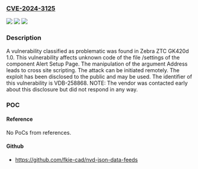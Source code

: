 ### [CVE-2024-3125](https://cve.mitre.org/cgi-bin/cvename.cgi?name=CVE-2024-3125)
![](https://img.shields.io/static/v1?label=Product&message=ZTC%20GK420d&color=blue)
![](https://img.shields.io/static/v1?label=Version&message=%3D%201.0%20&color=brighgreen)
![](https://img.shields.io/static/v1?label=Vulnerability&message=CWE-79%20Cross%20Site%20Scripting&color=brighgreen)

### Description

A vulnerability classified as problematic was found in Zebra ZTC GK420d 1.0. This vulnerability affects unknown code of the file /settings of the component Alert Setup Page. The manipulation of the argument Address leads to cross site scripting. The attack can be initiated remotely. The exploit has been disclosed to the public and may be used. The identifier of this vulnerability is VDB-258868. NOTE: The vendor was contacted early about this disclosure but did not respond in any way.

### POC

#### Reference
No PoCs from references.

#### Github
- https://github.com/fkie-cad/nvd-json-data-feeds

